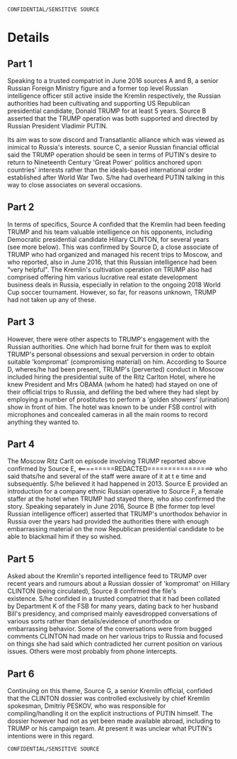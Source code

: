 ```
CONFIDENTIAL/SENSITIVE SOURCE
```

# Details

## Part 1

Speaking to a trusted compatriot in June 2016 sources A and B, a senior  
 Russian Foreign Ministry figure and a former top level Russian  
 intelligence officer still active inside the Kremlin respectively, the Russian  
 authorities had been cultivating and supporting US Republican  
 presidential candidate, Donald TRUMP for at least 5 years. Source B  
 asserted  that the TRUMP operation was both supported and directed by  
 Russian President Vladimir PUTIN.

Its aim was to sow discord and Transatlantic alliance which was viewed as inimical to Russia's interests. source C, a senior Russian financial official said the TRUMP operation should be seen in terms of PUTIN's desire to return to Nineteenth Century 'Great Power' politics anchored upon countries' interests rather than the ideals-based international order established after World War Two. S/he had overheard PUTIN talking in this way to close associates on several occasions.

## Part 2

In terms of specifics, Source A confided that the Kremlin had been feeding  
 TRUMP and his team valuable intelligence on his opponents, including  
 Democratic presidential candidate Hillary CLINTON, for several years  
 \(see more below\). This was confirmed by Source D, a close associate of  
 TRUMP who had organized and managed his recent trips to Moscow, and  
 who reported, also in June 2016, that this Russian intelligence had been  
 "very helpful". The Kremlin's cultivation operation on TRUMP also had  
 comprised offering him various lucrative real estate development  
 business deals in Russia, especially in relation to the ongoing 2018 World  
 Cup soccer tournament. However, so far, for reasons unknown, TRUMP  
 had not taken up any of these.

## Part 3

However, there were other aspects to TRUMP's engagement with the Russian authorities. One which had borne fruit for them was to exploit TRUMP's personal obsessions and sexual perversion in order to obtain suitable 'kompromat' \(compromising material\) on him. According to Source D, wheres/he had been present, TRUMP's \(perverted\) conduct in Moscow included hiring the presidential suite of the Ritz Carlton Hotel, where he knew President and Mrs OBAMA \(whom he hated\) had stayed on one of their official trips to Russia, and defiling the bed where they had slept by employing a number of prostitutes to perform a 'golden showers' \(urination\) show in front of him. The hotel was known to be under FSB control with microphones and concealed cameras in all the main rooms to record anything they wanted to.

## Part 4

The Moscow Ritz Carlt on episode involving TRUMP reported above confirmed by Source E, &lt;=========REDACTED================&gt; who said thats/he and several of the staff were aware of it at t e time and subsequently. S/he believed it had happened in 2013. Source E provided an introduction for a company ethnic Russian operative to Source F, a female staffer at the hotel when TRUMP had stayed there, who also confirmed the story. Speaking separately in June 2016, Source B \(the former top level Russian intelligence officer\) asserted that TRUMP's unorthodox behavior in Russia over the years had provided the authorities there with enough embarrassing material on the now Republican presidential candidate to be able to blackmail him if they so wished.

## Part 5

Asked about the Kremlin's reported intelligence feed to TRUMP over  
 recent years and rumours about a Russian dossier of 'kompromat' on Hillary CLINTON \(being circulated\), Source 8 confirmed the file's  
 existence. S/he confided in a trusted compatriot that it had been collated  
 by Department K of the FSB for many years, dating back to her husband  
 Bill's presidency, and comprised mainly eavesdropped conversations of  
 various sorts rather than details/evidence of unorthodox or  
 embarrassing behavior. Some of the conversations were from bugged  
 comments CLINTON had made on her various trips to Russia and focused  
 on things she had said which contradicted her current position on various  
 issues. Others were most probably from phone intercepts.

## Part 6

Continuing on this theme, Source G, a senior Kremlin official, confided  
 that the CLINTON dossier was controlled exclusively by chief Kremlin  
 spokesman, Dmitriy PESKOV, who was responsible for  
 compiling/handling it on the explicit instructions of PUTIN himself. The  
 dossier however had not as yet been made available abroad, including to  
 TRUMP or his campaign team. At present it was unclear what PUTIN's  
 intentions were in this regard.

```
CONFIDENTIAL/SENSITIVE SOURCE
```



